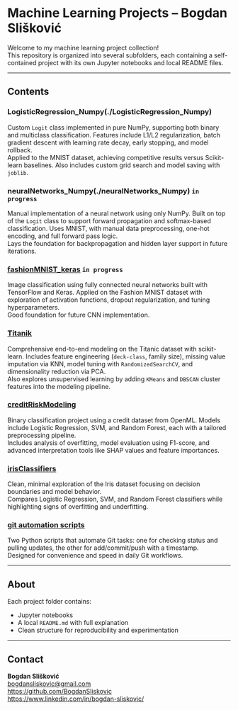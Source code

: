 # Machine Learning Projects – Bogdan Slišković

Welcome to my machine learning project collection!  
This repository is organized into several subfolders, each containing a self-contained project with its own Jupyter notebooks and local README files.

---

## Contents

### LogisticRegression_Numpy(./LogisticRegression_Numpy)
Custom `Logit` class implemented in pure NumPy, supporting both binary and multiclass classification. Features include L1/L2 regularization, batch gradient descent with learning rate decay, early stopping, and model rollback.  
Applied to the MNIST dataset, achieving competitive results versus Scikit-learn baselines. Also includes custom grid search and model saving with `joblib`.

### neuralNetworks_Numpy(./neuralNetworks_Numpy) `in progress`
Manual implementation of a neural network using only NumPy. Built on top of the `Logit` class to support forward propagation and softmax-based classification. Uses MNIST, with manual data preprocessing, one-hot encoding, and full forward pass logic.  
Lays the foundation for backpropagation and hidden layer support in future iterations.

### [fashionMNIST_keras](./fashionMNIST_keras) `in progress`
Image classification using fully connected neural networks built with TensorFlow and Keras. Applied on the Fashion MNIST dataset with exploration of activation functions, dropout regularization, and tuning hyperparameters.  
Good foundation for future CNN implementation.

### [Titanik](./Titanik)
Comprehensive end-to-end modeling on the Titanic dataset with scikit-learn. Includes feature engineering (`deck-class`, family size), missing value imputation via KNN, model tuning with `RandomizedSearchCV`, and dimensionality reduction via PCA.  
Also explores unsupervised learning by adding `KMeans` and `DBSCAN` cluster features into the modeling pipeline.

### [creditRiskModeling](./Kredit)
Binary classification project using a credit dataset from OpenML. Models include Logistic Regression, SVM, and Random Forest, each with a tailored preprocessing pipeline.  
Includes analysis of overfitting, model evaluation using F1-score, and advanced interpretation tools like SHAP values and feature importances.

### [irisClassifiers](./IRIS)
Clean, minimal exploration of the Iris dataset focusing on decision boundaries and model behavior.  
Compares Logistic Regression, SVM, and Random Forest classifiers while highlighting signs of overfitting and underfitting.

### [git automation scripts](./gitExe)
Two Python scripts that automate Git tasks: one for checking status and pulling updates, the other for add/commit/push with a timestamp.  
Designed for convenience and speed in daily Git workflows.

---

## About

Each project folder contains:
- Jupyter notebooks
- A local `README.md` with full explanation
- Clean structure for reproducibility and experimentation

---

## Contact

**Bogdan Slišković**  
bogdansliskovic@gmail.com  
https://github.com/BogdanSliskovic  
https://www.linkedin.com/in/bogdan-sliskovic/
